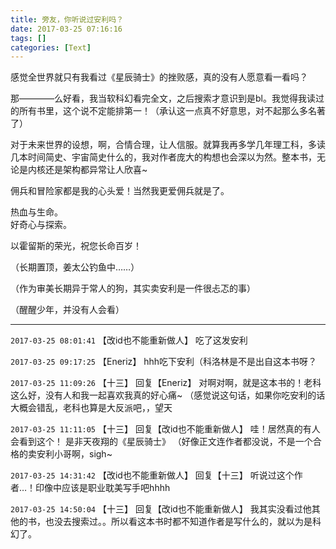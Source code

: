 ```yaml
---
title: 旁友，你听说过安利吗？
date: 2017-03-25 07:16:16
tags: []
categories: [Text]
---
```


<p>感觉全世界就只有我看过《星辰骑士》的挫败感，真的没有人愿意看一看吗？</p> 
<p>那————么好看，我当软科幻看完全文，之后搜索才意识到是bl。我觉得我读过的所有书里，这个说不定能排第一！（承认这一点真不好意思，对不起那么多名著了）</p> 
<p>对于未来世界的设想，啊，合情合理，让人信服。就算我再多学几年理工科，多读几本时间简史、宇宙简史什么的，我对作者庞大的构想也会深以为然。整本书，无论是内核还是架构都异常让人欣喜~<br /></p> 
<p>佣兵和冒险家都是我的心头爱！当然我更爱佣兵就是了。</p> 
<p>热血与生命。<br />好奇心与探索。</p> 
<p>以霍留斯的荣光，祝您长命百岁！<br /></p> 
<p>（长期置顶，姜太公钓鱼中……）</p> 
<p>（作为审美长期异于常人的狗，其实卖安利是一件很忐忑的事）</p> 
<p>（醒醒少年，并没有人会看）</p>

---

`2017-03-25 08:01:41` 【改id也不能重新做人】 吃了这发安利

`2017-03-25 09:17:25` 【Eneriz】 hhh吃下安利（科洛林是不是出自这本书呀？

`2017-03-25 11:09:26` 【十三】 回复【Eneriz】 对啊对啊，就是这本书的！老科这么好，没有人和我一起喜欢我真的好心痛~ （感觉说这句话，如果你吃安利的话大概会错乱，老科也算是大反派吧，，望天

`2017-03-25 11:11:05` 【十三】 回复【改id也不能重新做人】 哇！居然真的有人会看到这个！ 是非天夜翔的《星辰骑士》 （好像正文连作者都没说，不是一个合格的卖安利小哥啊，sigh~

`2017-03-25 14:31:42` 【改id也不能重新做人】 回复【十三】 听说过这个作者…！印像中应该是职业耽美写手吧hhhh

`2017-03-25 14:50:04` 【十三】 回复【改id也不能重新做人】 我其实没看过他其他的书，也没去搜索过。。所以看这本书时都不知道作者是写什么的，就以为是科幻了。
